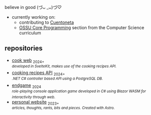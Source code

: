 believe in good (づᴗ _ᴗ)づ♡

- currently working on:
  - contributing to [Cuentoneta](https://github.com/cuentoneta/cuentoneta)
  - [OSSU Core Programming](https://github.com/ossu/computer-science?tab=readme-ov-file#core-programming) section from the Computer Science curriculum

## repositories

- [cook web](https://github.com/luz-ojeda/cook-web) <sub>2024+</sub><br /><sup>_developed in SvelteKit, makes use of the cooking recipes API._</sup>
- [cooking recipes API](https://github.com/luz-ojeda/cook-api) <sub>2024+</sub><br /><sup>_.NET C# controller based API using a PostgreSQL DB._</sup>
- [endgame](https://github.com/luz-ojeda/c-players-guide-endgame) <sub>2024</sub> <br /><sup>_role-playing console application game developed in C# using Blazor WASM for interactivity through web._</sup>
- [personal website](https://github.com/luz-ojeda/luz-ojeda.github.io) <sub>2023+</sub> <br /><sup>_articles, thoughts, rants, bits and pieces. Created with Astro._</sup>
